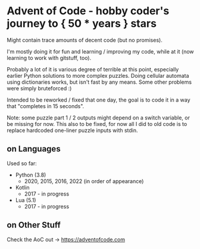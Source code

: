 # Advent of Code - hobby coder's journey to { 50 * years } stars

Might contain trace amounts of decent code (but no promises).

I'm mostly doing it for fun and learning / improving my code, while at it (now learning to work with gitstuff, too).

Probably a lot of it is various degree of terrible at this point, especially earlier Python solutions to more complex puzzles. Doing cellular automata using dictionaries works, but isn't fast by any means. Some other problems were simply bruteforced :)

Intended to be reworked / fixed that one day, the goal is to code it in a way that "completes in 15 seconds".

Note: some puzzle part 1 / 2 outputs might depend on a switch variable, or be missing for now. This also to be fixed, for now all I did to old code is to replace hardcoded one-liner puzzle inputs with stdin.

## on Languages

Used so far:
- Python (3.8)
  - 2020, 2015, 2016, 2022 (in order of appearance)
- Kotlin
  - 2017 - in progress
- Lua (5.1)
  - 2017 - in progress

## on Other Stuff

Check the AoC out -> https://adventofcode.com
